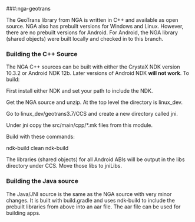 ###:nga-geotrans

The GeoTrans library from NGA is written in C++ and available as open source.  NGA also has prebuilt versions for Windows and Linux.  However, there are no prebuilt versions for Android.  For Android, the NGA library (shared objects) were built locally and checked in to this branch.
 
### Building the C++ Source

The NGA C++ sources can be built with either the CrystaX NDK version 10.3.2 or Android NDK 12b.  Later versions of Android NDK **will not work**.  To build:
 
First install either NDK and set your path to include the NDK.

Get the NGA source and unzip.  At the top level the directory is linux_dev.

Go to linux_dev/geotrans3.7/CCS and create a new directory called jni.

Under jni copy the src/main/cpp/*.mk files from this module.

Build with these commands:

ndk-build clean
ndk-build

The libraries (shared objects) for all Android ABIs will be output in the libs directory under CCS.  Move those libs to jniLibs.

### Building the Java source

The Java/JNI source is the same as the NGA source with very minor changes.  It is built with build.gradle and uses ndk-build to include the prebuilt libraries from above into an aar file.  The aar file can be used for building apps.


